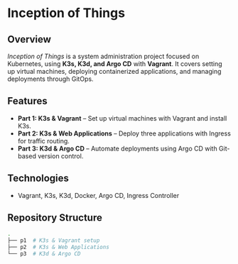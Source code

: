 # Inception of Things

## Overview
*Inception of Things* is a system administration project focused on Kubernetes, using **K3s, K3d, and Argo CD** with **Vagrant**. It covers setting up virtual machines, deploying containerized applications, and managing deployments through GitOps.

## Features
- **Part 1: K3s & Vagrant** – Set up virtual machines with Vagrant and install K3s.  
- **Part 2: K3s & Web Applications** – Deploy three applications with Ingress for traffic routing.  
- **Part 3: K3d & Argo CD** – Automate deployments using Argo CD with Git-based version control.  

## Technologies
- Vagrant, K3s, K3d, Docker, Argo CD, Ingress Controller

## Repository Structure
```bash
.
├── p1  # K3s & Vagrant setup
├── p2  # K3s & Web Applications
└── p3  # K3d & Argo CD
